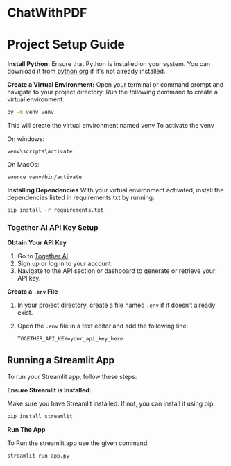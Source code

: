 # ChatWithPDF

# Project Setup Guide


**Install Python:**
   Ensure that Python is installed on your system. You can download it from [python.org](https://www.python.org/downloads/) if it's not already installed.

**Create a Virtual Environment:**
   Open your terminal or command prompt and navigate to your project directory. Run the following command to create a virtual environment:

   ```bash
   py -m venv venv
   ```
   This will create the virtual environment named venv
   To activate the venv 
   
   
   On windows:
   ```
   venv\scripts\activate
   ```
   On MacOs:
   ```
   source venv/bin/activate
   ```
  **Installing Dependencies**
  With your virtual environment activated, install the dependencies listed in requirements.txt by running:
  ``` 
  pip install -r requirements.txt
  ```
### Together AI API Key Setup

**Obtain Your API Key**

1. Go to [Together AI](https://www.together.ai/).
2. Sign up or log in to your account.
3. Navigate to the API section or dashboard to generate or retrieve your API key.

**Create a `.env` File**

1. In your project directory, create a file named `.env` if it doesn’t already exist.
2. Open the `.env` file in a text editor and add the following line:

   ```plaintext
   TOGETHER_API_KEY=your_api_key_here
   ```
## Running a Streamlit App

To run your Streamlit app, follow these steps:

**Ensure Streamlit is Installed:**

   Make sure you have Streamlit installed. If not, you can install it using pip:

   ```bash
   pip install streamlit
   ```
  **Run The App**
  
To Run the streamlit app use the given command 

```
streamlit run app.py
```
  
